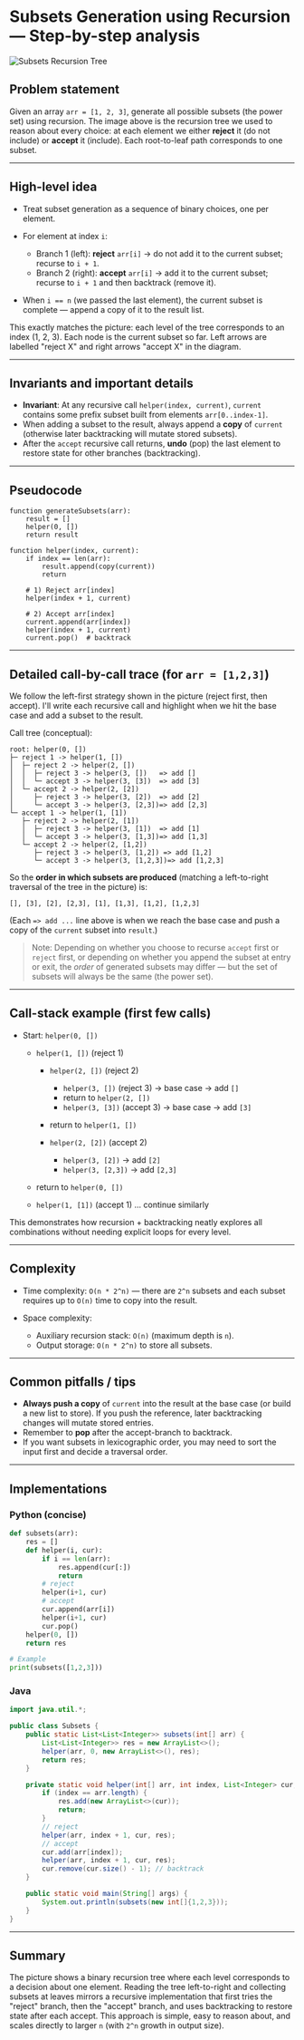 # Subsets Generation using Recursion — Step-by-step analysis

![Subsets Recursion Tree](https://github.com/AvinashDogiparthi/DataStructuresAndAlgorithms/blob/main/ProblemSolvingUsingPatterns/src/H_Recursion/R_SubsetsGenerationUsingRecursion/recursionTree.PNG)

## Problem statement

Given an array `arr = [1, 2, 3]`, generate all possible subsets (the power set) using recursion. The image above is the recursion tree we used to reason about every choice: at each element we either **reject** it (do not include) or **accept** it (include). Each root-to-leaf path corresponds to one subset.

---

## High-level idea

* Treat subset generation as a sequence of binary choices, one per element.
* For element at index `i`:

    * Branch 1 (left): **reject** `arr[i]` → do not add it to the current subset; recurse to `i + 1`.
    * Branch 2 (right): **accept** `arr[i]` → add it to the current subset; recurse to `i + 1` and then backtrack (remove it).
* When `i == n` (we passed the last element), the current subset is complete — append a copy of it to the result list.

This exactly matches the picture: each level of the tree corresponds to an index (1, 2, 3). Each node is the current subset so far. Left arrows are labelled "reject X" and right arrows "accept X" in the diagram.

---

## Invariants and important details

* **Invariant**: At any recursive call `helper(index, current)`, `current` contains some prefix subset built from elements `arr[0..index-1]`.
* When adding a subset to the result, always append a **copy** of `current` (otherwise later backtracking will mutate stored subsets).
* After the `accept` recursive call returns, **undo** (pop) the last element to restore state for other branches (backtracking).

---

## Pseudocode

```text
function generateSubsets(arr):
    result = []
    helper(0, [])
    return result

function helper(index, current):
    if index == len(arr):
        result.append(copy(current))
        return

    # 1) Reject arr[index]
    helper(index + 1, current)

    # 2) Accept arr[index]
    current.append(arr[index])
    helper(index + 1, current)
    current.pop()  # backtrack
```

---

## Detailed call-by-call trace (for `arr = [1,2,3]`)

We follow the left-first strategy shown in the picture (reject first, then accept). I'll write each recursive call and highlight when we hit the base case and add a subset to the result.

Call tree (conceptual):

```
root: helper(0, [])
├─ reject 1 -> helper(1, [])
│  ├─ reject 2 -> helper(2, [])
│  │  ├─ reject 3 -> helper(3, [])   => add []
│  │  └─ accept 3 -> helper(3, [3])  => add [3]
│  └─ accept 2 -> helper(2, [2])
│     ├─ reject 3 -> helper(3, [2])  => add [2]
│     └─ accept 3 -> helper(3, [2,3])=> add [2,3]
└─ accept 1 -> helper(1, [1])
   ├─ reject 2 -> helper(2, [1])
   │  ├─ reject 3 -> helper(3, [1])  => add [1]
   │  └─ accept 3 -> helper(3, [1,3])=> add [1,3]
   └─ accept 2 -> helper(2, [1,2])
      ├─ reject 3 -> helper(3, [1,2]) => add [1,2]
      └─ accept 3 -> helper(3, [1,2,3])=> add [1,2,3]
```

So the **order in which subsets are produced** (matching a left-to-right traversal of the tree in the picture) is:

```
[], [3], [2], [2,3], [1], [1,3], [1,2], [1,2,3]
```

(Each `=> add ...` line above is when we reach the base case and push a copy of the `current` subset into `result`.)

> Note: Depending on whether you choose to recurse `accept` first or `reject` first, or depending on whether you append the subset at entry or exit, the *order* of generated subsets may differ — but the set of subsets will always be the same (the power set).

---

## Call-stack example (first few calls)

* Start: `helper(0, [])`

    * `helper(1, [])` (reject 1)

        * `helper(2, [])` (reject 2)

            * `helper(3, [])` (reject 3) -> base case -> add `[]`
            * return to `helper(2, [])`
            * `helper(3, [3])` (accept 3) -> base case -> add `[3]`
        * return to `helper(1, [])`
        * `helper(2, [2])` (accept 2)

            * `helper(3, [2])` -> add `[2]`
            * `helper(3, [2,3])` -> add `[2,3]`
    * return to `helper(0, [])`
    * `helper(1, [1])` (accept 1) ... continue similarly

This demonstrates how recursion + backtracking neatly explores all combinations without needing explicit loops for every level.

---

## Complexity

* Time complexity: `O(n * 2^n)` — there are `2^n` subsets and each subset requires up to `O(n)` time to copy into the result.
* Space complexity:

    * Auxiliary recursion stack: `O(n)` (maximum depth is `n`).
    * Output storage: `O(n * 2^n)` to store all subsets.

---

## Common pitfalls / tips

* **Always push a copy** of `current` into the result at the base case (or build a new list to store). If you push the reference, later backtracking changes will mutate stored entries.
* Remember to **pop** after the accept-branch to backtrack.
* If you want subsets in lexicographic order, you may need to sort the input first and decide a traversal order.

---

## Implementations

### Python (concise)

```python
def subsets(arr):
    res = []
    def helper(i, cur):
        if i == len(arr):
            res.append(cur[:])
            return
        # reject
        helper(i+1, cur)
        # accept
        cur.append(arr[i])
        helper(i+1, cur)
        cur.pop()
    helper(0, [])
    return res

# Example
print(subsets([1,2,3]))
```

### Java

```java
import java.util.*;

public class Subsets {
    public static List<List<Integer>> subsets(int[] arr) {
        List<List<Integer>> res = new ArrayList<>();
        helper(arr, 0, new ArrayList<>(), res);
        return res;
    }

    private static void helper(int[] arr, int index, List<Integer> cur, List<List<Integer>> res) {
        if (index == arr.length) {
            res.add(new ArrayList<>(cur));
            return;
        }
        // reject
        helper(arr, index + 1, cur, res);
        // accept
        cur.add(arr[index]);
        helper(arr, index + 1, cur, res);
        cur.remove(cur.size() - 1); // backtrack
    }

    public static void main(String[] args) {
        System.out.println(subsets(new int[]{1,2,3}));
    }
}
```

---

## Summary

The picture shows a binary recursion tree where each level corresponds to a decision about one element. Reading the tree left-to-right and collecting subsets at leaves mirrors a recursive implementation that first tries the "reject" branch, then the "accept" branch, and uses backtracking to restore state after each accept. This approach is simple, easy to reason about, and scales directly to larger `n` (with `2^n` growth in output size).
